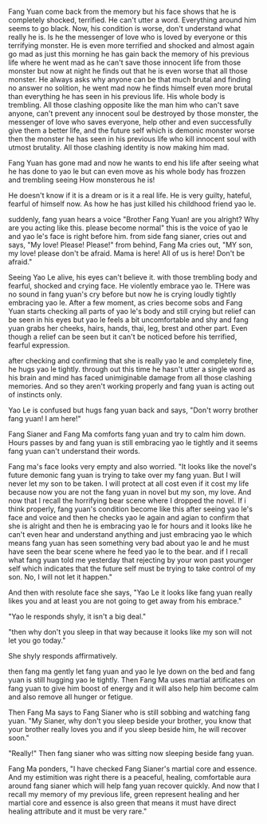 Fang Yuan come back from the memory but his face shows that he is completely shocked, terrified. He can't utter a word. Everything around him seems to go black. Now, his condition is worse, don't understand what really he is. Is he the messenger of love who is loved by everyone or this terrifying monster. He is even more terrified and shocked and almost again go mad as just this morning he has gain back the memory of his previous life where he went mad as he can't save those innocent life from those monster but now at night he finds out that he is even worse that all those monster. He always asks why anyone can be that much brutal and finding no answer no solition, he went mad now he finds himself even more brutal than everything he has seen in his previous life. His whole body is trembling. All those clashing opposite like the man him who can't save anyone, can't prevent any innocent soul be destroyed by those monster, the messenger of love who saves everyone, help other and even successfully give them a better life, and the future self which is demonic monster worse then the monster he has seen in his previous life who kill innocent soul with utmost brutality. All those clashing identity is now making him mad. 

Fang Yuan has gone mad and now he wants to end his life after seeing what he has done to yao le but can even move as his whole body has frozzen and trembling seeing How monsterous he is! 

He doesn't know if it is a dream or is it a real life. He is very guilty, hateful, fearful of himself now. As how he has just killed his childhood friend yao le.

suddenly, fang yuan hears a voice "Brother Fang Yuan! are you alright? Why are you acting like this. please become normal" this is the voice of yao le and yao le's face is right before him. from side fang sianer, cries out and says, "My love! Please! Please!" from behind, Fang Ma cries out, "MY son, my love! please don't be afraid. Mama is here! All of us is here! Don't be afraid."

Seeing Yao Le alive, his eyes can't believe it. with those trembling body and fearful, shocked and crying face. He violently embrace yao le. THere was no sound in fang yuan's cry before but now he is crying loudly tightly embracing yao le. After a few moment, as cries become sobs and Fang Yuan starts checking all parts of yao le's body and still crying but relief can be seen in his eyes but yao le feels a bit uncomfortable and shy and fang yuan grabs her cheeks, hairs, hands, thai, leg, brest and other part. Even though a relief can be seen but it can't be noticed before his terrified, fearful expression. 

after checking and confirming that she is really yao le and completely fine, he hugs yao le tightly. through out this time he hasn't utter a single word as his brain and mind has faced unimiginable damage from all those clashing memories. And so they aren't working properly and fang yuan is acting out of instincts only.

Yao Le is confused but hugs fang yuan back and says, "Don't worry brother fang yuan! I am here!"

Fang Sianer and Fang Ma comforts fang yuan and try to calm him down. Hours passes by and fang yuan is still embracing yao le tightly and it seems fang yuan can't understand their words. 

Fang ma's face looks very empty and also worried. "It looks like the novel's future demonic fang yuan is trying to take over my fang yuan. But I will never let my son to be taken. I will protect at all cost even if it cost my life because now you are not the fang yuan in novel but my son, my love. And now that I recall the horrifying bear scene where I dropped the novel. If i think properly, fang yuan's condition become like this after seeing yao le's face and voice and then he checks yao le again and agian to confirm that she is alright and then he is embracing yao le for hours and it looks like he can't even hear and understand anything and just embracing yao le which means fang yuan has seen something very bad about yao le and he must have seen the bear scene where he feed yao le to the bear. and if I recall what fang yuan told me yesterday that rejecting by your won past younger self which indicates that the future self must be trying to take control of my son. No, I will not let it happen."

And then with resolute face she says, "Yao Le it looks like fang yuan really likes you and at least you are not going to get away from his embrace."

"Yao le responds shyly, it isn't a big deal."

"then why don't you sleep in that way because it looks like my son will not let you go today."

She shyly responds affirmatively.

then fang ma gently let fang yuan and yao le lye down on the bed and fang yuan is still hugging yao le tightly. Then Fang Ma uses martial artificates on fang yuan to give him boost of energy and it will also help him become calm and also remove all hunger or fetigue.

Then Fang Ma says to Fang Sianer who is still sobbing and watching fang yuan. "My Sianer, why don't you sleep beside your brother, you know that your brother really loves you and if you sleep beside him, he will recover soon."

"Really!" Then fang sianer who was sitting now sleeping beside fang yuan. 

Fang Ma ponders, "I have checked Fang Sianer's martial core and essence. And my estimition was right there is a peaceful, healing, comfortable aura around fang sianer which will help fang yuan recover quickly. And now that I recall my memory of my previous life, green represent healing and her martial core and essence is also green that means it must have direct healing attribute and it must be very rare."

